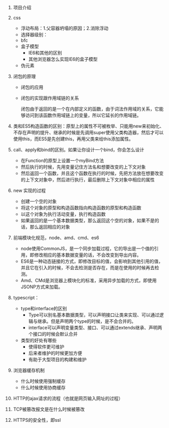 1. 项目介绍

2. css

   - 浮动布局：1.父容器坍塌的原因；2.消除浮动
   - 选择器级别：
   - bfc
   - 盒子模型
     - IE6和其他的区别
     - 其他浏览器怎么实现IE6的盒子模型
   - 伪元素

3. 闭包的原理

   - 闭包的应用

   - 闭包的实现跟作用域链的关系

     闭包由于返回的是一个在内部定义的函数，由于词法作用域的关系，它能够访问到该函数作用域链上的变量，所以它延长的作用域链。

4. 类和ES5构造函数的区别：原型上的属性不可被枚举、只能用new来初始化、不存在声明的提升、继承的时候是先调用super使用父类构造器，然后才可以使用this，而ES5是先创建this，再用父类来给this添加属性。

5. call、apply和bind的区别。如果让你设计一个bind，你会怎么设计

   - 在Function的原型上设置一个myBind方法
   - 然后执行的时候，先用变量记住方法名和想要改变的上下文对象
   - 然后返回一个函数，并且这个函数在执行的时候，先把方法放在想要改变的上下文对象中，然后进行执行，最后删除上下文对象中相应的属性

6. new 实现的过程

   - 创建一个空的对象
   - 将这个对象的原型和构造函数指向构造函数的原型和构造函数
   - 以这个对象为执行活动变量，执行构造函数
   - 如果返回的是一个基本数据类型，那么返回这个空的对象，如果不是的话，那么返回相应的对象

7. 前端模块化规范，node、amd、cmd、es6

   - node使用CommonJS，是一个同步加载过程，它的导出是一个值的引用，即修改相应的基本数据变量的话，不会改变到导出内容。
   - ES6是一种动态链接的方式，即修改目标的值，会影响到其他引用的值，并且它在引入的时候，不会去检测是否存在，而是在使用的时候再去检测。
   - Amd、CMd是浏览器上模块化的标准，采用异步加载的方式，即使用JSONP方式来加载。

8. typescript：

   - type和interface的区别
     - Type可以别名基本数据类型，可以声明接口让类来实现、可以通过逻辑与继承。但是声明两个type的时候，是不会合并的。
     - interface可以声明变量类型、接口、可以通过extends继承、声明两个接口的时候会默认合并
   - 类型的好处有哪些
     - 使得软件更可维护
     - 后来者维护的时候更加方便
     - 有助于大型项目的构建和维护

9. 浏览器缓存机制

   - 什么时候使用强制缓存
   - 什么时候使用协商缓存

10. HTTP的ajax请求的流程（也就是网页输入网址的过程）

11. TCP被篡改报文是在什么时候被篡改

12. HTTPS的安全性，即ssl

